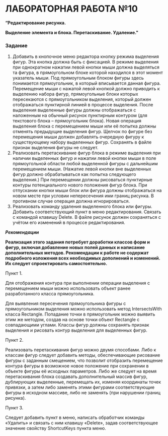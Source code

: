 ﻿# **ЛАБОРАТОРНАЯ РАБОТА №10**
**“Редактирование рисунка.** 

**Выделение элемента и блока. Перетаскивание. Удаление."**
###
###
### Задание

1. Добавить в кнопочное меню редактора кнопку режима  выделения фигур. Эта кнопка должна быть с фиксацией.  В режиме выделения при однократном нажатии левой кнопки мыши должна выделяться та фигура, в прямоугольном блоке которой находился в этот момент указатель мыши. Под прямоугольным блоком фигуры здесь понимается прямоугольник, в который вписывается данная фигура. Перемещение мыши с нажатой левой кнопкой должно приводить к выделению набора фигур, прямоугольные блоки которых пересекаются с прямоугольником выделения, который должен отображаться пунктирной линией в процессе выделения. После выделения выделенные фигуры должны отображаться с наложенным на обычный рисунок пунктирным контуром (для текстового блока – прямоугольник блока). Новая операция выделения блока с перемещением мыши или её попытка должны отменять предыдущие выделения фигур. Щелчок по фигуре  без перемещения мыши должен добавлять очередную фигуру к существующему набору выделенных фигур. Сохранять в файле признак выделения фигуры не следует.
1. Реализовать перетаскивание фигур блока в режиме выделения при наличии выделенных фигур и нажатии левой  кнопки мыши в поле прямоугольной области любой выделенной фигуры  с дальнейшим перемещением мыши. (Нажатие левой кнопки вне выделенных фигур должно обрабатываться как попытка следующего выделения.) При перемещении должны рисоваться пунктирные контуры потенциального нового положения фигур блока. При отпускании кнопки мыши блок или фигура должны отображаться на новом месте при условии непересечения ими границ рисунка. В противном случае операция должна игнорироваться.
1. Реализовать команду удаления выделенного блока или фигуры. Добавить соответствующий пункт в меню редактирования. Связать с командой клавишу Delete. В файле рисунок должен сохраняться  с учётом его изменений в процессе редактирования.

***Рекомендации***

**Реализация этого задания потребует доработки классов форм  и фигур, включая добавление новых полей данных и написание дополнительных  методов. Рекомендации  к  работе  не содержат подробного изложения всех необходимых  дополнений  и изменений.  Их следует спроектировать самостоятельно.**

Пункт 1. 

Для отображения контура при выполнении операции выделения с перемещением мыши можно использовать объект ранее разработанного  класса прямоугольника.

Для выявления  пересечения прямоугольника фигуры с прямоугольником выделения можно использовать метод  IntersectsWith класса Rectangle. Попадание точки в прямоугольник можно выявить этим же методом, создав на основе точки объект Rectangle с совпадающими углами.  Классы фигур должны сохранять признак выделения и рисовать контур выделения для  выделенных фигур.

Пункт 2. 

Реализовать перетаскивания фигур можно двумя способами. Либо к классам фигур следует   добавить методы, обеспечивающие рисование фигуры с заданным смещением, что позволит отобразить перемещение контура фигуры в возможное новое положение  при сохранении в объекте  фигуры её исходных параметров. Либо же следует на время перетаскивания блока создавать дополнительный массив фигур, дублирующих выделенные, перемещать их, изменяя координаты точек привязки, а затем либо заменять этими фигурами соответствующие фигуры в исходном массиве, либо не заменять (при нарушении границ рисунка).

Пункт 3. 

Cледует добавить пункт в меню, написать обработчик команды «Удалить» и связать с ним клавишу «Delete», задав соответствующее значение свойству ShortcutKeys пункта меню.

